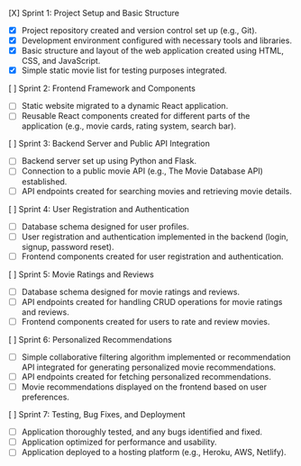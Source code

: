 [X] Sprint 1: Project Setup and Basic Structure  
- [X] Project repository created and version control set up (e.g., Git).  
- [X] Development environment configured with necessary tools and libraries.  
- [X] Basic structure and layout of the web application created using HTML, CSS, and JavaScript.  
- [X] Simple static movie list for testing purposes integrated.  

[ ] Sprint 2: Frontend Framework and Components
- [ ] Static website migrated to a dynamic React application.
- [ ] Reusable React components created for different parts of the application (e.g., movie cards, rating system, search bar).

[ ] Sprint 3: Backend Server and Public API Integration
- [ ] Backend server set up using Python and Flask.
- [ ] Connection to a public movie API (e.g., The Movie Database API) established.
- [ ] API endpoints created for searching movies and retrieving movie details.

[ ] Sprint 4: User Registration and Authentication
- [ ] Database schema designed for user profiles.
- [ ] User registration and authentication implemented in the backend (login, signup, password reset).
- [ ] Frontend components created for user registration and authentication.

[ ] Sprint 5: Movie Ratings and Reviews
- [ ] Database schema designed for movie ratings and reviews.
- [ ] API endpoints created for handling CRUD operations for movie ratings and reviews.
- [ ] Frontend components created for users to rate and review movies.

[ ] Sprint 6: Personalized Recommendations
- [ ] Simple collaborative filtering algorithm implemented or recommendation API integrated for generating personalized movie recommendations.
- [ ] API endpoints created for fetching personalized recommendations.
- [ ] Movie recommendations displayed on the frontend based on user preferences.

[ ] Sprint 7: Testing, Bug Fixes, and Deployment
- [ ] Application thoroughly tested, and any bugs identified and fixed.
- [ ] Application optimized for performance and usability.
- [ ] Application deployed to a hosting platform (e.g., Heroku, AWS, Netlify).
